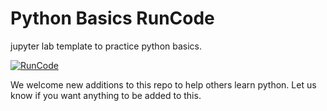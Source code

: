 # Python Basics RunCode

jupyter lab template to practice python basics.

[![RunCode](https://runcode-app-public.s3.amazonaws.com/images/dark_btn.png)](https://runcode.io/ide/?repo=https://github.com/runcode-io/jupyter-workspace&ide=jupyter)

We welcome new additions to this repo to help others learn python.
Let us know if you want anything to be added to this.
